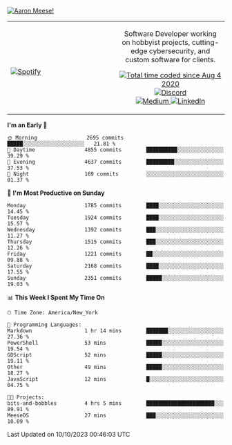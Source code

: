 [![Aaron Meese!](https://user-images.githubusercontent.com/17814535/88975338-a2aabf00-d27f-11ea-963f-8a19608716b4.png)](https://github.com/ajmeese7/readme-ascii "README ASCII")

<!-- Modified from project here: https://github.com/novatorem/novatorem -->
<table width="100%">
  <tr>
  <td width="50%">

&nbsp; <br> [![Spotify](https://ajmeese7.vercel.app/api/spotify)](https://open.spotify.com/user/ajmeese)

  </td>
  <td width="50%">
    <p align="center">
    Software Developer working on hobbyist projects, cutting-edge cybersecurity, and custom software for clients.
    </p>
    <p align="center">
      <a href="https://wakatime.com/@f726891d-3b02-46cd-9b60-e8c59f9e2b14">
        <img src="https://wakatime.com/badge/user/f726891d-3b02-46cd-9b60-e8c59f9e2b14.svg" alt="Total time coded since Aug 4 2020" title="WakaTime" />
      </a>
      <a href="http://link.aaronmeese.com/discord">
        <img src="https://img.shields.io/badge/discord-ajmeese7%234835-369?style=flat-square&logo=discord&logoColor=white&color=purple" alt="Discord" title="Discord">
      </a>
      <br />
      <a href="https://link.aaronmeese.com/medium">
        <img src="https://img.shields.io/badge/medium-ajmeese7-1DB954?style=flat-square&logo=medium&logoColor=white" alt="Medium" title="Medium">
      </a>
      <a href="https://link.aaronmeese.com/linkedin">
        <img src="https://img.shields.io/badge/linkedIn-aaronmeese-1DB954?style=flat-square&logo=linkedin&logoColor=white&color=blue" alt="LinkedIn" title="LinkedIn">
      </a>
    </p>
  </td>

</table>

[//]: <> (The `&nbsp;` is to have Aphelion take up more space)

<!--START_SECTION:waka-->
**I'm an Early 🐤** 

```text
🌞 Morning                2695 commits        █████░░░░░░░░░░░░░░░░░░░░   21.81 % 
🌆 Daytime                4855 commits        ██████████░░░░░░░░░░░░░░░   39.29 % 
🌃 Evening                4637 commits        █████████░░░░░░░░░░░░░░░░   37.53 % 
🌙 Night                  169 commits         ░░░░░░░░░░░░░░░░░░░░░░░░░   01.37 % 
```
📅 **I'm Most Productive on Sunday** 

```text
Monday                   1785 commits        ████░░░░░░░░░░░░░░░░░░░░░   14.45 % 
Tuesday                  1924 commits        ████░░░░░░░░░░░░░░░░░░░░░   15.57 % 
Wednesday                1392 commits        ███░░░░░░░░░░░░░░░░░░░░░░   11.27 % 
Thursday                 1515 commits        ███░░░░░░░░░░░░░░░░░░░░░░   12.26 % 
Friday                   1221 commits        ██░░░░░░░░░░░░░░░░░░░░░░░   09.88 % 
Saturday                 2168 commits        ████░░░░░░░░░░░░░░░░░░░░░   17.55 % 
Sunday                   2351 commits        █████░░░░░░░░░░░░░░░░░░░░   19.03 % 
```


📊 **This Week I Spent My Time On** 

```text
🕑︎ Time Zone: America/New_York

💬 Programming Languages: 
Markdown                 1 hr 14 mins        ███████░░░░░░░░░░░░░░░░░░   27.36 % 
PowerShell               53 mins             █████░░░░░░░░░░░░░░░░░░░░   19.54 % 
GDScript                 52 mins             █████░░░░░░░░░░░░░░░░░░░░   19.11 % 
Other                    49 mins             █████░░░░░░░░░░░░░░░░░░░░   18.27 % 
JavaScript               12 mins             █░░░░░░░░░░░░░░░░░░░░░░░░   04.75 % 

🐱‍💻 Projects: 
bits-and-bobbles         4 hrs 5 mins        ██████████████████████░░░   89.91 % 
MeeseOS                  27 mins             ███░░░░░░░░░░░░░░░░░░░░░░   10.09 % 
```


 Last Updated on 10/10/2023 00:46:03 UTC
<!--END_SECTION:waka-->
